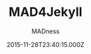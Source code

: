 ---
layout: JamstackTheme
title: MAD4Jekyll
github: https://github.com/madforjekyll/madforjekyll.github.io
demo: https://madforjekyll.github.io
author: MADness
ssg: Jekyll
date: 2015-11-28T23:40:15.000Z
description: MAD4Jekyll theme for Jekyll
stale: true
---